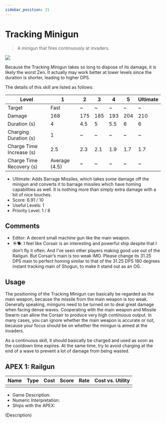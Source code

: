 ```yaml
---
sidebar_position: 21
---
```


# Tracking Minigun

> A minigun that fires continuously at invaders.

<img src="/terms/tm.png" style={{zoom:1.25}}/>

Because the Tracking Minigun takes so long to dispose of its damage, it is likely the worst Zen. It actually may work better at lower levels since the duration is shorter, leading to higher DPS. 

The details of this skill are listed as follows:

| Level                    | 1             | 2    | 3    | 4    | 5    | Ultimate |
| ------------------------ | ------------- | ---- | ---- | ---- | ---- | -------- |
| Target                   | Fast          | ~    | ~    | ~    | ~    | ~        |
| Damage                   | 168           | 175  | 185  | 193  | 204  | 210      |
| Duration (s)             | 4             | 4.5  | 5    | 5.5  | 6    | 6        |
| Charging Duration (s)    | 1             | ~    | ~    | ~    | ~    | ~        |
| Charge Time Increase (s) | 2.5           | 2.3  | 2.1  | 1.9  | 1.7  | 1.7      |
| Charge Time Recovery (s) | Average (4.5) | ~    | ~    | ~    | ~    | ~        |

- Ultimate: Adds Barrage Missiles, which takes some damage off the minigun and converts it to barrage missiles which have homing capabilities as well. It is nothing more than simply extra damage with a bit of nice touches.
- Score: 6.91 / 10
- Useful Levels: 1
- Priority Level: 1 / 8

## Comments

- Editor: A decent small machine gun like the main weapon.
- ☀🐕: I feel like Corsair is an interesting and powerful ship despite that I don’t fly it often. And I’ve seen other players making good use out of the Railgun. But Corsair’s main is too weak IMO. Please change its 31.25 DPS main to perfect homing similar to that of the 31.25 DPS 180 degrees instant tracking main of Shogun, to make it stand out as an OG.

## Usage

The positioning of the Tracking Minigun can basically be regarded as the main weapon, because the missile from the main weapon is too weak. Generally speaking, miniguns need to be turned on to deal great damage when facing dense waves. Cooperating with the main weapon and Missile Swarm can allow the Corsair to produce very high continuous output. In many cases, you can ignore whether the main weapon is accurate or not, because your focus should be on whether the minigun is aimed at the invaders.

As a continuous skill, it should basically be charged and used as soon as the cooldown time expires. At the same time, try to avoid charging at the end of a wave to prevent a lot of damage from being wasted.

## APEX 1: Railgun

| Name | Type | Cost | Score | Rate | Cost vs. Utility |
| ---- | ---- | ---- | ----- | ---- | ---------------- |
|      |      |      |       |      |                  |

- Game Description:
- Numeric Interpretation:
- Ships with the APEX:

(Description)

